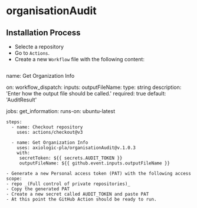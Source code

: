 # organisationAudit

## Installation Process

- Selecte a repository
- Go to `Actions`.
- Create a new `Workflow` file with the following content:
  ```
name: Get Organization Info

on:
  workflow_dispatch:
    inputs:
      outputFileName:
        type: string
        description: 'Enter how the output file should be called.'
        required: true
        default: 'AuditResult'
  
jobs:
  get_information:
    runs-on: ubuntu-latest

    steps:
      - name: Checkout repository
        uses: actions/checkout@v3
        
      - name: Get Organization Info
        uses: axiologic-pla/organisationAudit@v.1.0.3
        with:
         secretToken: ${{ secrets.AUDIT_TOKEN }}
         outputFileName: ${{ github.event.inputs.outputFileName }}
  ```
- Generate a new Personal access token (PAT) with the following access scope:
- repo _(Full control of private repositories)_
- Copy the generated PAT
- Create a new secret called AUDIT_TOKEN and paste PAT
- At this point the GitHub Action should be ready to run.
